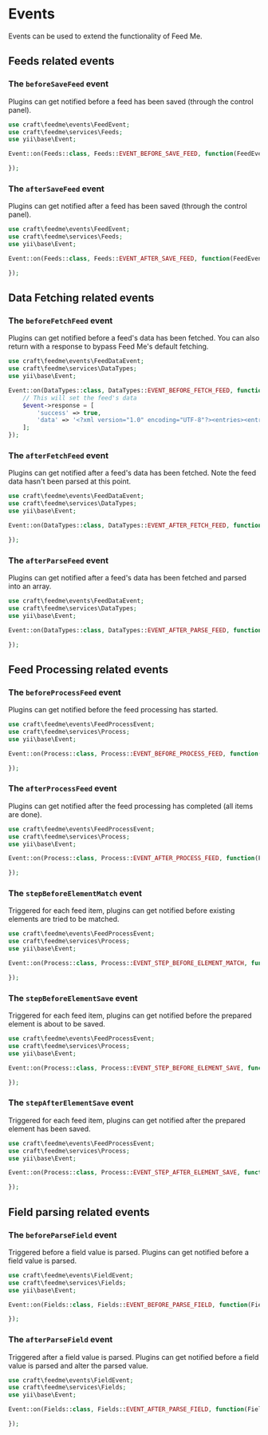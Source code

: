 # Events

Events can be used to extend the functionality of Feed Me.

## Feeds related events

### The `beforeSaveFeed` event

Plugins can get notified before a feed has been saved (through the control panel).

```php
use craft\feedme\events\FeedEvent;
use craft\feedme\services\Feeds;
use yii\base\Event;

Event::on(Feeds::class, Feeds::EVENT_BEFORE_SAVE_FEED, function(FeedEvent $event) {

});
```

### The `afterSaveFeed` event

Plugins can get notified after a feed has been saved (through the control panel).

```php
use craft\feedme\events\FeedEvent;
use craft\feedme\services\Feeds;
use yii\base\Event;

Event::on(Feeds::class, Feeds::EVENT_AFTER_SAVE_FEED, function(FeedEvent $event) {

});
```


## Data Fetching related events

### The `beforeFetchFeed` event

Plugins can get notified before a feed's data has been fetched. You can also return with a response to bypass Feed Me's default fetching.

```php
use craft\feedme\events\FeedDataEvent;
use craft\feedme\services\DataTypes;
use yii\base\Event;

Event::on(DataTypes::class, DataTypes::EVENT_BEFORE_FETCH_FEED, function(FeedDataEvent $event) {
    // This will set the feed's data
    $event->response = [
        'success' => true,
        'data' => '<?xml version="1.0" encoding="UTF-8"?><entries><entry><title>Some Title</title></entry></entries>',
    ];
});
```

### The `afterFetchFeed` event

Plugins can get notified after a feed's data has been fetched. Note the feed data hasn't been parsed at this point.

```php
use craft\feedme\events\FeedDataEvent;
use craft\feedme\services\DataTypes;
use yii\base\Event;

Event::on(DataTypes::class, DataTypes::EVENT_AFTER_FETCH_FEED, function(FeedDataEvent $event) {

});
```

### The `afterParseFeed` event

Plugins can get notified after a feed's data has been fetched and parsed into an array.

```php
use craft\feedme\events\FeedDataEvent;
use craft\feedme\services\DataTypes;
use yii\base\Event;

Event::on(DataTypes::class, DataTypes::EVENT_AFTER_PARSE_FEED, function(FeedDataEvent $event) {

});
```


## Feed Processing related events

### The `beforeProcessFeed` event

Plugins can get notified before the feed processing has started.

```php
use craft\feedme\events\FeedProcessEvent;
use craft\feedme\services\Process;
use yii\base\Event;

Event::on(Process::class, Process::EVENT_BEFORE_PROCESS_FEED, function(FeedProcessEvent $event) {

});
```

### The `afterProcessFeed` event

Plugins can get notified after the feed processing has completed (all items are done).

```php
use craft\feedme\events\FeedProcessEvent;
use craft\feedme\services\Process;
use yii\base\Event;

Event::on(Process::class, Process::EVENT_AFTER_PROCESS_FEED, function(FeedProcessEvent $event) {

});
```

### The `stepBeforeElementMatch` event

Triggered for each feed item, plugins can get notified before existing elements are tried to be matched.

```php
use craft\feedme\events\FeedProcessEvent;
use craft\feedme\services\Process;
use yii\base\Event;

Event::on(Process::class, Process::EVENT_STEP_BEFORE_ELEMENT_MATCH, function(FeedProcessEvent $event) {

});
```

### The `stepBeforeElementSave` event

Triggered for each feed item, plugins can get notified before the prepared element is about to be saved.

```php
use craft\feedme\events\FeedProcessEvent;
use craft\feedme\services\Process;
use yii\base\Event;

Event::on(Process::class, Process::EVENT_STEP_BEFORE_ELEMENT_SAVE, function(FeedProcessEvent $event) {

});
```

### The `stepAfterElementSave` event

Triggered for each feed item, plugins can get notified after the prepared element has been saved.

```php
use craft\feedme\events\FeedProcessEvent;
use craft\feedme\services\Process;
use yii\base\Event;

Event::on(Process::class, Process::EVENT_STEP_AFTER_ELEMENT_SAVE, function(FeedProcessEvent $event) {

});
```

## Field parsing related events

### The `beforeParseField` event

Triggered before a field value is parsed. Plugins can get notified before a field value is parsed.

```php
use craft\feedme\events\FieldEvent;
use craft\feedme\services\Fields;
use yii\base\Event;

Event::on(Fields::class, Fields::EVENT_BEFORE_PARSE_FIELD, function(FieldEvent $event) {

});
```

### The `afterParseField` event

Triggered after a field value is parsed. Plugins can get notified before a field value is parsed and alter the parsed value. 

```php
use craft\feedme\events\FieldEvent;
use craft\feedme\services\Fields;
use yii\base\Event;

Event::on(Fields::class, Fields::EVENT_AFTER_PARSE_FIELD, function(FieldEvent $event) {

});
```